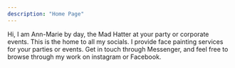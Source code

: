 ```yaml
---
description: "Home Page"
---
```


Hi, I am Ann-Marie by day, the Mad Hatter at your party or corporate events. This is the home to all my socials.
I provide face painting services for your parties or events.
Get in touch through Messenger, and feel free to browse through my work on instagram or Facebook.
